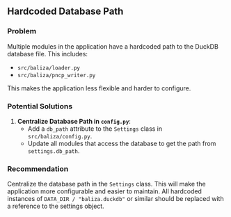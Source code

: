 ## Hardcoded Database Path

### Problem

Multiple modules in the application have a hardcoded path to the DuckDB database file. This includes:

*   `src/baliza/loader.py`
*   `src/baliza/pncp_writer.py`

This makes the application less flexible and harder to configure.

### Potential Solutions

1.  **Centralize Database Path in `config.py`**:
    *   Add a `db_path` attribute to the `Settings` class in `src/baliza/config.py`.
    *   Update all modules that access the database to get the path from `settings.db_path`.

### Recommendation

Centralize the database path in the `Settings` class. This will make the application more configurable and easier to maintain. All hardcoded instances of `DATA_DIR / "baliza.duckdb"` or similar should be replaced with a reference to the settings object.
